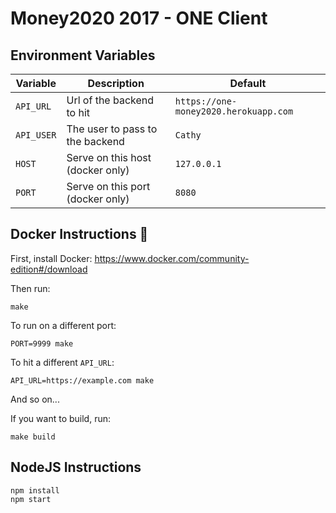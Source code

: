 # Money2020 2017 - ONE Client

## Environment Variables

| Variable   | Description                      | Default
|------------|----------------------------------|---------------------------------------|
| `API_URL`  | Url of the backend to hit        | `https://one-money2020.herokuapp.com` |
| `API_USER` | The user to pass to the backend  | `Cathy`                               |
| `HOST`     | Serve on this host (docker only) | `127.0.0.1`                           |
| `PORT`     | Serve on this port (docker only) | `8080`                                |


## Docker Instructions 🐳

First, install Docker: https://www.docker.com/community-edition#/download

Then run:

```
make
```

To run on a different port:
```
PORT=9999 make
```

To hit a different `API_URL`:
```
API_URL=https://example.com make
```

And so on...


If you want to build, run:

```
make build
```


## NodeJS Instructions

```
npm install
npm start
```
